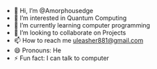 - 👋 Hi, I’m @Amorphousedge
- 👀 I’m interested in Quantum Computing
- 🌱 I’m currently learning computer programming 
- 💞️ I’m looking to collaborate on Projects
- 📫 How to reach me uleasher881@gmail.com
- 😄 Pronouns: He
- ⚡ Fun fact: I can talk to computer

<!---
Amorphousedge/Amorphousedge is a ✨ special ✨ repository because its `README.md` (this file) appears on your GitHub profile.
You can click the Preview link to take a look at your changes.
--->
